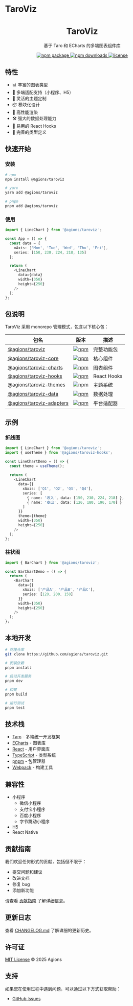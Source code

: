 # TaroViz

<div align="center">
  <h1>TaroViz</h1>
  <p>基于 Taro 和 ECharts 的多端图表组件库</p>
  <p>
    <a href="https://www.npmjs.com/package/@agions/taroviz">
      <img src="https://img.shields.io/npm/v/@agions/taroviz.svg" alt="npm package">
    </a>
    <a href="https://www.npmjs.com/package/@agions/taroviz">
      <img src="https://img.shields.io/npm/dm/@agions/taroviz.svg" alt="npm downloads">
    </a>
    <a href="https://github.com/yourusername/taroviz/blob/main/LICENSE">
      <img src="https://img.shields.io/npm/l/@agions/taroviz.svg" alt="license">
    </a>
  </p>
</div>

## 特性

- 📊 丰富的图表类型
- 📱 多端适配支持（小程序、H5）
- 🎨 灵活的主题定制
- 📦 模块化设计
- 🚀 高性能渲染
- 🛠️ 强大的数据处理能力
- 🎯 易用的 React Hooks
- 📖 完善的类型定义

## 快速开始

### 安装

```bash
# npm
npm install @agions/taroviz

# yarn
yarn add @agions/taroviz

# pnpm
pnpm add @agions/taroviz
```

### 使用

```typescript
import { LineChart } from '@agions/taroviz';

const App = () => {
  const data = {
    xAxis: ['Mon', 'Tue', 'Wed', 'Thu', 'Fri'],
    series: [150, 230, 224, 218, 135]
  };

  return (
    <LineChart
      data={data}
      width={350}
      height={250}
    />
  );
};
```

## 包说明

TaroViz 采用 monorepo 管理模式，包含以下核心包：

| 包名 | 版本 | 描述 |
|------|------|------|
| [@agions/taroviz](./packages/all) | [![npm](https://img.shields.io/npm/v/@agions/taroviz.svg)](https://www.npmjs.com/package/@agions/taroviz) | 完整功能包 |
| [@agions/taroviz-core](./packages/core) | [![npm](https://img.shields.io/npm/v/@agions/taroviz-core.svg)](https://www.npmjs.com/package/@agions/taroviz-core) | 核心组件 |
| [@agions/taroviz-charts](./packages/charts) | [![npm](https://img.shields.io/npm/v/@agions/taroviz-charts.svg)](https://www.npmjs.com/package/@agions/taroviz-charts) | 图表组件 |
| [@agions/taroviz-hooks](./packages/hooks) | [![npm](https://img.shields.io/npm/v/@agions/taroviz-hooks.svg)](https://www.npmjs.com/package/@agions/taroviz-hooks) | React Hooks |
| [@agions/taroviz-themes](./packages/themes) | [![npm](https://img.shields.io/npm/v/@agions/taroviz-themes.svg)](https://www.npmjs.com/package/@agions/taroviz-themes) | 主题系统 |
| [@agions/taroviz-data](./packages/data) | [![npm](https://img.shields.io/npm/v/@agions/taroviz-data.svg)](https://www.npmjs.com/package/@agions/taroviz-data) | 数据处理 |
| [@agions/taroviz-adapters](./packages/adapters) | [![npm](https://img.shields.io/npm/v/@agions/taroviz-adapters.svg)](https://www.npmjs.com/package/@agions/taroviz-adapters) | 平台适配器 |

## 示例

### 折线图

```typescript
import { LineChart } from '@agions/taroviz';
import { useTheme } from '@agions/taroviz-hooks';

const LineChartDemo = () => {
  const theme = useTheme();
  
  return (
    <LineChart
      data={{
        xAxis: ['Q1', 'Q2', 'Q3', 'Q4'],
        series: [
          { name: '收入', data: [150, 230, 224, 218] },
          { name: '支出', data: [120, 180, 190, 170] }
        ]
      }}
      theme={theme}
      width={350}
      height={250}
    />
  );
};
```

### 柱状图

```typescript
import { BarChart } from '@agions/taroviz';

const BarChartDemo = () => {
  return (
    <BarChart
      data={{
        xAxis: ['产品A', '产品B', '产品C'],
        series: [120, 200, 150]
      }}
      width={350}
      height={250}
    />
  );
};
```

## 本地开发

```bash
# 克隆仓库
git clone https://github.com/agions/taroviz.git

# 安装依赖
pnpm install

# 启动开发服务
pnpm dev

# 构建
pnpm build

# 运行测试
pnpm test
```

## 技术栈

- [Taro](https://taro.jd.com/) - 多端统一开发框架
- [ECharts](https://echarts.apache.org/zh/index.html) - 图表库
- [React](https://reactjs.org/) - 用户界面库
- [TypeScript](https://www.typescriptlang.org/) - 类型系统
- [pnpm](https://pnpm.io/) - 包管理器
- [Webpack](https://webpack.js.org/) - 构建工具

## 兼容性

- 小程序
  - 微信小程序
  - 支付宝小程序
  - 百度小程序
  - 字节跳动小程序
- H5
- React Native

## 贡献指南

我们欢迎任何形式的贡献，包括但不限于：

- 提交问题和建议
- 改进文档
- 修复 bug
- 添加新功能

请查看 [贡献指南](./CONTRIBUTING.md) 了解详细信息。

## 更新日志

查看 [CHANGELOG.md](./CHANGELOG.md) 了解详细的更新历史。

## 许可证

[MIT License](./LICENSE) © 2025 Agions

## 支持

如果您在使用过程中遇到问题，可以通过以下方式获取帮助：

- [GitHub Issues](https://github.com/agions/taroviz/issues)

